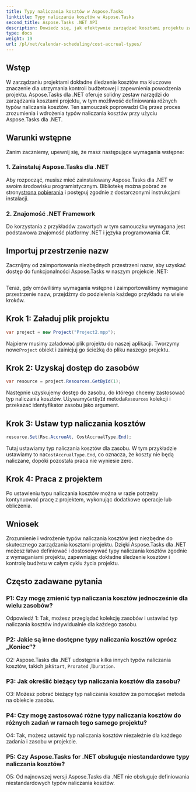 ```yaml
---
title: Typy naliczania kosztów w Aspose.Tasks
linktitle: Typy naliczania kosztów w Aspose.Tasks
second_title: Aspose.Tasks .NET API
description: Dowiedz się, jak efektywnie zarządzać kosztami projektu za pomocą Aspose.Tasks dla .NET. Zdefiniuj typy naliczania kosztów w celu dokładnego śledzenia budżetu.
type: docs
weight: 19
url: /pl/net/calendar-scheduling/cost-accrual-types/
---
```

## Wstęp

W zarządzaniu projektami dokładne śledzenie kosztów ma kluczowe znaczenie dla utrzymania kontroli budżetowej i zapewnienia powodzenia projektu. Aspose.Tasks dla .NET oferuje solidny zestaw narzędzi do zarządzania kosztami projektu, w tym możliwość definiowania różnych typów naliczania kosztów. Ten samouczek poprowadzi Cię przez proces zrozumienia i wdrożenia typów naliczania kosztów przy użyciu Aspose.Tasks dla .NET.

## Warunki wstępne

Zanim zaczniemy, upewnij się, że masz następujące wymagania wstępne:

### 1. Zainstaluj Aspose.Tasks dla .NET

 Aby rozpocząć, musisz mieć zainstalowany Aspose.Tasks dla .NET w swoim środowisku programistycznym. Bibliotekę można pobrać ze strony[strona pobierania](https://releases.aspose.com/tasks/net/) i postępuj zgodnie z dostarczonymi instrukcjami instalacji.

### 2. Znajomość .NET Framework

Do korzystania z przykładów zawartych w tym samouczku wymagana jest podstawowa znajomość platformy .NET i języka programowania C#.

## Importuj przestrzenie nazw

Zacznijmy od zaimportowania niezbędnych przestrzeni nazw, aby uzyskać dostęp do funkcjonalności Aspose.Tasks w naszym projekcie .NET:

```csharp

```

Teraz, gdy omówiliśmy wymagania wstępne i zaimportowaliśmy wymagane przestrzenie nazw, przejdźmy do podzielenia każdego przykładu na wiele kroków.

## Krok 1: Załaduj plik projektu

```csharp
var project = new Project("Project2.mpp");
```

 Najpierw musimy załadować plik projektu do naszej aplikacji. Tworzymy nowe`Project` obiekt i zainicjuj go ścieżką do pliku naszego projektu.

## Krok 2: Uzyskaj dostęp do zasobów

```csharp
var resource = project.Resources.GetById(1);
```

 Następnie uzyskujemy dostęp do zasobu, do którego chcemy zastosować typ naliczania kosztów. Używamy`GetById` metoda`Resources` kolekcji i przekazać identyfikator zasobu jako argument.

## Krok 3: Ustaw typ naliczania kosztów

```csharp
resource.Set(Rsc.AccrueAt, CostAccrualType.End);
```

 Tutaj ustawiamy typ naliczania kosztów dla zasobu. W tym przykładzie ustawiamy to na`CostAccrualType.End`, co oznacza, że koszty nie będą naliczane, dopóki pozostała praca nie wyniesie zero.

## Krok 4: Praca z projektem

Po ustawieniu typu naliczania kosztów można w razie potrzeby kontynuować pracę z projektem, wykonując dodatkowe operacje lub obliczenia.

## Wniosek

Zrozumienie i wdrożenie typów naliczania kosztów jest niezbędne do skutecznego zarządzania kosztami projektu. Dzięki Aspose.Tasks dla .NET możesz łatwo definiować i dostosowywać typy naliczania kosztów zgodnie z wymaganiami projektu, zapewniając dokładne śledzenie kosztów i kontrolę budżetu w całym cyklu życia projektu.

## Często zadawane pytania

### P1: Czy mogę zmienić typ naliczania kosztów jednocześnie dla wielu zasobów?

Odpowiedź 1: Tak, możesz przeglądać kolekcję zasobów i ustawiać typ naliczania kosztów indywidualnie dla każdego zasobu.

### P2: Jakie są inne dostępne typy naliczania kosztów oprócz „Koniec”?

 O2: Aspose.Tasks dla .NET udostępnia kilka innych typów naliczania kosztów, takich jak`Start`, `Prorated` ,I`Duration`.

### P3: Jak określić bieżący typ naliczania kosztów dla zasobu?

 O3: Możesz pobrać bieżący typ naliczania kosztów za pomocą`Get` metoda na obiekcie zasobu.

### P4: Czy mogę zastosować różne typy naliczania kosztów do różnych zadań w ramach tego samego projektu?

O4: Tak, możesz ustawić typ naliczania kosztów niezależnie dla każdego zadania i zasobu w projekcie.

### P5: Czy Aspose.Tasks for .NET obsługuje niestandardowe typy naliczania kosztów?

O5: Od najnowszej wersji Aspose.Tasks dla .NET nie obsługuje definiowania niestandardowych typów naliczania kosztów.